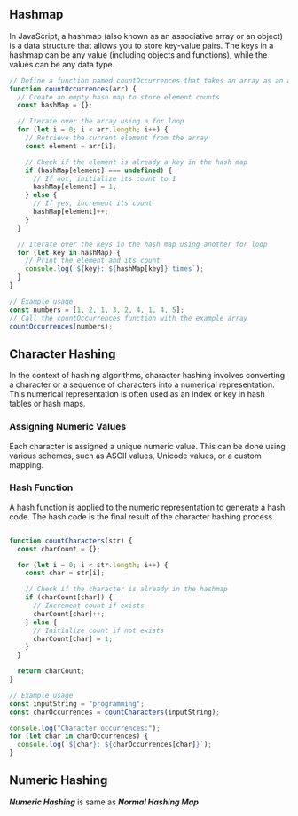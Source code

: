 
## Hashmap

In JavaScript, a hashmap (also known as an associative array or an object) is a data structure that allows you to store key-value pairs. The keys in a hashmap can be any value (including objects and functions), while the values can be any data type.

```javascript
// Define a function named countOccurrences that takes an array as an argument
function countOccurrences(arr) {
  // Create an empty hash map to store element counts
  const hashMap = {};

  // Iterate over the array using a for loop
  for (let i = 0; i < arr.length; i++) {
    // Retrieve the current element from the array
    const element = arr[i];

    // Check if the element is already a key in the hash map
    if (hashMap[element] === undefined) {
      // If not, initialize its count to 1
      hashMap[element] = 1;
    } else {
      // If yes, increment its count
      hashMap[element]++;
    }
  }

  // Iterate over the keys in the hash map using another for loop
  for (let key in hashMap) {
    // Print the element and its count
    console.log(`${key}: ${hashMap[key]} times`);
  }
}

// Example usage
const numbers = [1, 2, 1, 3, 2, 4, 1, 4, 5];
// Call the countOccurrences function with the example array
countOccurrences(numbers);

```

## Character Hashing

In the context of hashing algorithms, character hashing involves converting a character or a sequence of characters into a numerical representation. This numerical representation is often used as an index or key in hash tables or hash maps.

### Assigning Numeric Values

Each character is assigned a unique numeric value. This can be done using various schemes, such as ASCII values, Unicode values, or a custom mapping.

### Hash Function

A hash function is applied to the numeric representation to generate a hash code. The hash code is the final result of the character hashing process.

```javascript 

function countCharacters(str) {
  const charCount = {};

  for (let i = 0; i < str.length; i++) {
    const char = str[i];

    // Check if the character is already in the hashmap
    if (charCount[char]) {
      // Increment count if exists
      charCount[char]++;
    } else {
      // Initialize count if not exists
      charCount[char] = 1;
    }
  }

  return charCount;
}

// Example usage
const inputString = "programming";
const charOccurrences = countCharacters(inputString);

console.log("Character occurrences:");
for (let char in charOccurrences) {
  console.log(`${char}: ${charOccurrences[char]}`);
}


```
## Numeric Hashing 
 **_Numeric Hashing_** is same as **_Normal Hashing Map_**
